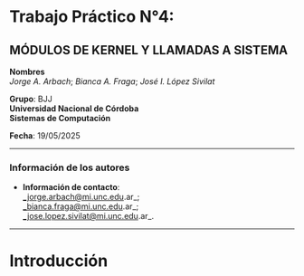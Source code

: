 # Trabajo Práctico N°4: 
## MÓDULOS DE KERNEL Y LLAMADAS A SISTEMA

**Nombres**  
_Jorge A. Arbach_; _Bianca A. Fraga_; _José I. López Sivilat_

**Grupo**: BJJ  
**Universidad Nacional de Córdoba**  
**Sistemas de Computación**

**Fecha**: 19/05/2025

---

### Información de los autores

- **Información de contacto**:  
  _jorge.arbach@mi.unc.edu.ar_;  
  _bianca.fraga@mi.unc.edu.ar_;  
  _jose.lopez.sivilat@mi.unc.edu.ar_.

---

# Introducción
